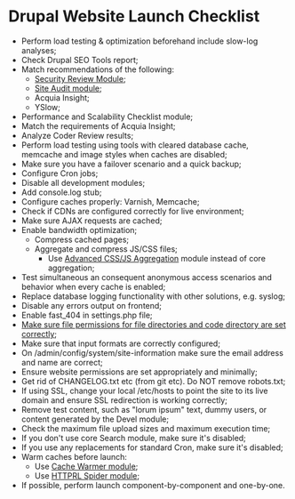 Drupal Website Launch Checklist
=======================

- Perform load testing & optimization beforehand include slow-log analyses;
- Check Drupal SEO Tools report;
- Match recommendations of the following:
	- [Security Review Module](https://drupal.org/project/security_review);
    - [Site Audit module](https://drupal.org/project/site_audit);
    - Acquia Insight;
    - YSlow;
- Performance and Scalability Checklist module;
- Match the requirements of Acquia Insight;
- Analyze Coder Review results;
- Perform load testing using tools with cleared database cache, memcache and image styles when caches are disabled;
- Make sure you have a failover scenario and a quick backup;
- Configure Cron jobs;
- Disable all development modules;
- Add console.log stub;
- Configure caches properly: Varnish, Memcache;
- Check if CDNs are configured correctly for live environment;
- Make sure AJAX requests are cached;
- Enable bandwidth optimization;
    - Compress cached pages;
    - Aggregate and compress JS/CSS files;
        - Use [Advanced CSS/JS Aggregation](https://drupal.org/project/advagg) module instead of core aggregation;
- Test simultaneous an consequent anonymous access scenarios and behavior when every cache is enabled;
- Replace database logging functionality with other solutions, e.g. syslog;
- Disable any errors output on frontend;
- Enable fast_404 in settings.php file;
- [Make sure file permissions for file directories and code directory are set correctly](http://drupal.org/node/244924);
- Make sure that input formats are correctly configured;
- On /admin/config/system/site-information make sure the email address and name are correct;
- Ensure website permissions are set appropriately and minimally;
- Get rid of CHANGELOG.txt etc (from git etc). Do NOT remove robots.txt;
- If using SSL, change your local /etc/hosts to point the site to its live domain and ensure SSL redirection is working correctly;
- Remove test content, such as "lorum ipsum" text, dummy users, or content generated by the Devel module;
- Check the maximum file upload sizes and maximum execution time;
- If you don't use core Search module, make sure it's disabled;
- If you use any replacements for standard Cron, make sure it's disabled;
- Warm caches before launch:
    - Use [Cache Warmer module](https://drupal.org/project/cache_warmer);
    - Use [HTTPRL Spider module](https://drupal.org/project/httprl_spider);
- If possible, perform launch component-by-component and one-by-one.
